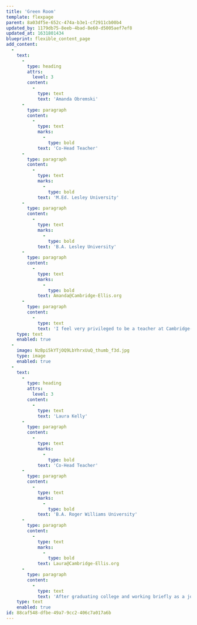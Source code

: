 ```yaml
---
title: 'Green Room'
template: flexpage
parent: 8a03df5e-652c-474a-b3e1-cf2911cb00b4
updated_by: 1179db75-8eeb-4bad-8e60-d5005aef7ef8
updated_at: 1631801434
blueprint: flexible_content_page
add_content:
  -
    text:
      -
        type: heading
        attrs:
          level: 3
        content:
          -
            type: text
            text: 'Amanda Obremski'
      -
        type: paragraph
        content:
          -
            type: text
            marks:
              -
                type: bold
            text: 'Co-Head Teacher'
      -
        type: paragraph
        content:
          -
            type: text
            marks:
              -
                type: bold
            text: 'M.Ed. Lesley University'
      -
        type: paragraph
        content:
          -
            type: text
            marks:
              -
                type: bold
            text: 'B.A. Lesley University'
      -
        type: paragraph
        content:
          -
            type: text
            marks:
              -
                type: bold
            text: Amanda@Cambridge-Ellis.org
      -
        type: paragraph
        content:
          -
            type: text
            text: 'I feel very privileged to be a teacher at Cambridge-Ellis since 2009 and a preschool teacher since 2007. I knew I wanted to work at Cambridge-Ellis from the moment I stepped through the door because of the warm, nurturing, and play-based environment that fosters learning and creativity for children through real-life experiences and material exploration. Since having experienced preschool myself, I knew it was the career for me, and I am ecstatic that I get to live out my dream every day with the children.'
    type: text
    enabled: true
  -
    image: NzBpi5kYTjOQ9LbYhrxUuQ_thumb_f3d.jpg
    type: image
    enabled: true
  -
    text:
      -
        type: heading
        attrs:
          level: 3
        content:
          -
            type: text
            text: 'Laura Kelly'
      -
        type: paragraph
        content:
          -
            type: text
            marks:
              -
                type: bold
            text: 'Co-Head Teacher'
      -
        type: paragraph
        content:
          -
            type: text
            marks:
              -
                type: bold
            text: 'B.A. Roger Williams University'
      -
        type: paragraph
        content:
          -
            type: text
            marks:
              -
                type: bold
            text: Laura@Cambridge-Ellis.org
      -
        type: paragraph
        content:
          -
            type: text
            text: 'After graduating college and working briefly as a journalist, I rediscovered my passion for working with young children while volunteering at a preschool for children who were without a home. I have taught ages 3-5, working first as a preschool teacher in NH and then as a kindergarten prep teacher in Cambridge. My favorite part about teaching is seeing the world through the children’s eyes and learning beside them. In my spare time, I enjoy traveling, exploring new places, and relaxing at my family’s lake house in NH.'
    type: text
    enabled: true
id: 88caf548-dfbe-49a7-9cc2-406c7a017a6b
---
```

